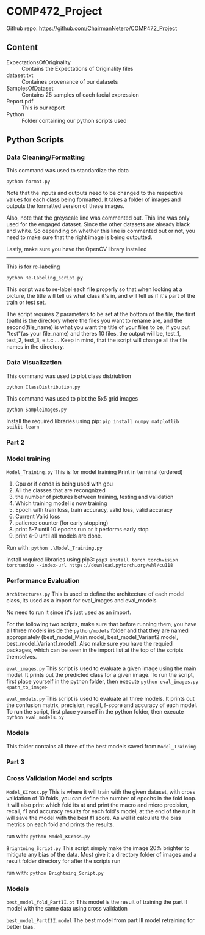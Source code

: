 # COMP472_Project

Github repo: https://github.com/ChairmanNetero/COMP472_Project

## Content
<dl>
  <dt>ExpectationsOfOriginality</dt>
  <dd>Contains the Expectations of Originality files</dd>
  <dt>dataset.txt</dt>
  <dd>Containes provenance of our datasets</dd>
  <dt>SamplesOfDataset</dt>
  <dd>Contains 25 samples of each facial expression</dd>
  <dt>Report.pdf</dt>
  <dd>This is our report</dd>
  <dt>Python</dt>
  <dd>Folder containing our python scripts used</dd>
</dl>

## Python Scripts
### Data Cleaning/Formatting

This command was used to standardize the data

`python format.py`

Note that the inputs and outputs need to be changed to the respective values for each class being formatted. It takes a folder of images and outputs the formatted version of these images.

Also, note that the greyscale line was commented out. This line was only used for the engaged dataset. Since the other datasets are already black and white. So depending on whether this line is commented out or not, you need to make sure that the right image is being outputted.

Lastly, make sure you have the OpenCV library installed

---

This is for re-labeling

`python Re-Labeling_script.py`

This script was to re-label each file properly so that when looking at a picture, the title will tell us what class it's in, and will tell us if it's part of the train or test set.

The script requires 2 parameters to be set at the bottom of the file, the first (path) is the directory where the files you want to rename are, and the second(file_name) is what you want the title of your files 
to be, if you put "test"(as your file_name) and theres 10 files, the output will be, test_1, test_2, test_3, e.t.c ...
Keep in mind, that the script will change all the file names in the directory. 



### Data Visualization
This command was used to plot class distriubtion

`python ClassDistribution.py`

This command was used to plot the 5x5 grid images

`python SampleImages.py`

Install the required libraries using pip:
`pip install numpy matplotlib scikit-learn`


### Part 2 

### Model training 

`Model_Training.py`
This is for model training 
Print in terminal (ordered)
1. Cpu or if conda is being used with gpu
2. All the classes that are recongnized
3. the number of pictures between training, testing and validation
4. Which training model is now training
5. Epoch with train loss, train accuracy, valid loss, valid accuracy
6. Current Valid loss
7. patience counter (for early stopping)
8. print 5-7 until 10 epochs run or it performs early stop
9. print 4-9 until all models are done.

Run with:
`python .\Model_Training.py`

install required libraries using pip3:
`pip3 install torch torchvision torchaudio --index-url https://download.pytorch.org/whl/cu118`

### Performance Evaluation 

`Architectures.py` 
This is used to define the architecture of each model class, its used as a import for eval_images and eval_models

No need to run it since it's just used as an import. 


For the following two scripts, make sure that before running them, you have all three models inside the `python/models` folder and that they are named appropriately (best_model_Main.model, best_model_Variant2.model, best_model_Variant1.model). Also make sure you have the requied packages, which can be seen in the import list at the top of the scripts themselves.

`eval_images.py`
This script is used to evaluate a given image using the main model. It prints out the predicted class for a given image. To run the script, first place yourself in the python folder, then execute `python eval_images.py <path_to_image>`

`eval_models.py`
This script is used to evaluate all three models. It prints out the confusion matrix, precision, recall, f-score and accuracy of each model. To run the script, first place yourself in the python folder, then execute `python eval_models.py`

### Models  
This folder contains all three of the best models saved from `Model_Training`


### Part 3

### Cross Validation Model and scripts

`Model_KCross.py`
This is where it will train with the given dataset, with cross validation of 10 folds, you can define the number of epochs in the fold loop.
it will also print which fold its at and print the macro and micro precision, recall, f1 and accuracy results for each fold's model, at the 
end of the run it will save the model with the best f1 score. As well it calculate the bias metrics on each fold and prints the results. 

run with:
`python Model_KCross.py`

`Brightning_Script.py`
This script simply make the image 20% brighter to mitigate any bias of the data. Must give it a directory folder of images and a result folder directory for after the scripts run 

run with:
`python Brightning_Script.py`

### Models
`best_model_fold_PartII.pt`
This model is the result of training the part II model with the same data using cross validation

`best_model_PartIII.model`
The best model from part III model retraining for better bias.
